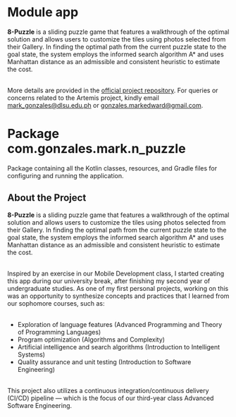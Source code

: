 # Module app

**8-Puzzle** is a sliding puzzle game that features a walkthrough of the optimal solution and allows users to customize the tiles using photos selected from their Gallery. In finding the optimal path from the current puzzle state to the goal state, the system employs the informed search algorithm A* and uses Manhattan distance as an admissible and consistent heuristic to estimate the cost. <br/> <br/>

More details are provided in the [official project repository](https://github.com/memgonzales/sliding-puzzle). For queries or concerns related to the Artemis project, kindly email [mark_gonzales@dlsu.edu.ph](mailto:mark_gonzales@dlsu.edu.ph) or [gonzales.markedward@gmail.com](mailto:gonzales.markedward@gmail.com).

# Package com.gonzales.mark.n_puzzle

Package containing all the Kotlin classes, resources, and Gradle files for configuring and running the application.

## About the Project

**8-Puzzle** is a sliding puzzle game that features a walkthrough of the optimal solution and allows users to customize the tiles using photos selected from their Gallery. In finding the optimal path from the current puzzle state to the goal state, the system employs the informed search algorithm A* and uses Manhattan distance as an admissible and consistent heuristic to estimate the cost.<br/><br/>

Inspired by an exercise in our Mobile Development class, I started creating this app during our university break, after finishing my second year of undergraduate studies. As one of my first personal projects, working on this was an opportunity to synthesize concepts and practices that I learned from our sophomore courses, such as: <br/><br/>

- Exploration of language features (Advanced Programming and Theory of Programming Languages)
- Program optimization (Algorithms and Complexity)
- Artificial intelligence and search algorithms (Introduction to Intelligent Systems)
- Quality assurance and unit testing (Introduction to Software Engineering) <br/><br/>

This project also utilizes a continuous integration/continuous delivery (CI/CD) pipeline — which is the focus of our third-year class Advanced Software Engineering.

